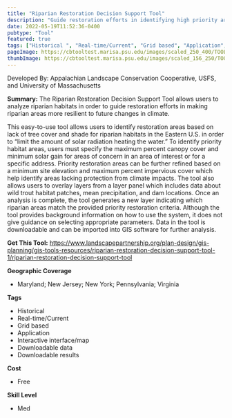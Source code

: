 ```yaml
---
title: "Riparian Restoration Decision Support Tool"
description: "Guide restoration efforts in identifying high priority areas by generating different scenarios for riparian habitats in the Eastern U.S."
date: 2022-05-19T11:52:36-0400
pubtype: "Tool"
featured: true
tags: ["Historical ", "Real-time/Current", "Grid based", "Application", "Interactive interface/map", "Downloadable data", "Downloadable results"]
pageImage: https://cbtooltest.marisa.psu.edu/images/scaled_250_400/TOOLID_52.0_ScreenCapture-1.png
thumbImage: https://cbtooltest.marisa.psu.edu/images/scaled_156_250/TOOLID_52.0_ScreenCapture-1.png
---
```

Developed By: Appalachian Landscape Conservation Cooperative, USFS, and University of Massachusetts

**Summary:** The Riparian Restoration Decision Support Tool allows users to analyze riparian habitats in order to guide restoration efforts in making riparian areas more resilient to future changes in climate. 

This easy-to-use tool allows users to identify restoration areas based on lack of tree cover and shade for riparian habitats in the Eastern U.S. in order to “limit the amount of solar radiation heating the water.” To identify priority habitat areas, users must specify the maximum percent canopy cover and minimum solar gain for areas of concern in an area of interest or for a specific address. Priority restoration areas can be further refined based on a minimum site elevation and maximum percent impervious cover which help identify areas lacking protection from climate impacts. The tool also allows users to overlay layers from a layer panel which includes data about wild trout habitat patches, mean precipitation, and dam locations. Once an analysis is complete, the tool generates a new layer indicating which riparian areas match the provided priority restoration criteria. Although the tool provides background information on how to use the system, it does not give guidance on selecting appropriate parameters. Data in the tool is downloadable and can be imported into GIS software for further analysis. 

__**Get This Tool:**__ https://www.landscapepartnership.org/plan-design/gis-planning/gis-tools-resources/riparian-restoration-decision-support-tool-1/riparian-restoration-decision-support-tool

__**Geographic Coverage**__
- Maryland; New Jersey; New York; Pennsylvania; Virginia

__**Tags**__
-  Historical 
-  Real-time/Current
-  Grid based
-  Application
-  Interactive interface/map
-  Downloadable data
-  Downloadable results

__**Cost**__
- Free

__**Skill Level**__
- Med
